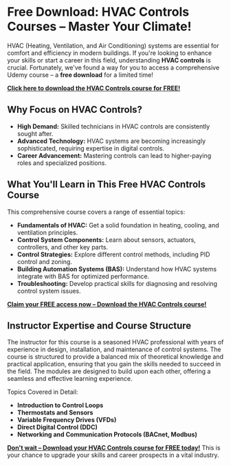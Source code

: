 # Free Download: HVAC Controls Courses – Master Your Climate!

HVAC (Heating, Ventilation, and Air Conditioning) systems are essential for comfort and efficiency in modern buildings. If you're looking to enhance your skills or start a career in this field, understanding **HVAC controls** is crucial.  Fortunately, we've found a way for you to access a comprehensive Udemy course – a **free download** for a limited time!

[**Click here to download the HVAC Controls course for FREE!**](https://udemywork.com/hvac-controls-courses)

## Why Focus on HVAC Controls?

*   **High Demand:** Skilled technicians in HVAC controls are consistently sought after.
*   **Advanced Technology:** HVAC systems are becoming increasingly sophisticated, requiring expertise in digital controls.
*   **Career Advancement:** Mastering controls can lead to higher-paying roles and specialized positions.

## What You'll Learn in This Free HVAC Controls Course

This comprehensive course covers a range of essential topics:

*   **Fundamentals of HVAC:** Get a solid foundation in heating, cooling, and ventilation principles.
*   **Control System Components:** Learn about sensors, actuators, controllers, and other key parts.
*   **Control Strategies:** Explore different control methods, including PID control and zoning.
*   **Building Automation Systems (BAS):** Understand how HVAC systems integrate with BAS for optimized performance.
*   **Troubleshooting:** Develop practical skills for diagnosing and resolving control system issues.

[**Claim your FREE access now – Download the HVAC Controls course!**](https://udemywork.com/hvac-controls-courses)

## Instructor Expertise and Course Structure

The instructor for this course is a seasoned HVAC professional with years of experience in design, installation, and maintenance of control systems. The course is structured to provide a balanced mix of theoretical knowledge and practical application, ensuring that you gain the skills needed to succeed in the field. The modules are designed to build upon each other, offering a seamless and effective learning experience.

Topics Covered in Detail:

*   **Introduction to Control Loops**
*   **Thermostats and Sensors**
*   **Variable Frequency Drives (VFDs)**
*   **Direct Digital Control (DDC)**
*   **Networking and Communication Protocols (BACnet, Modbus)**

[**Don't wait – Download your HVAC Controls course for FREE today!**](https://udemywork.com/hvac-controls-courses) This is your chance to upgrade your skills and career prospects in a vital industry.
